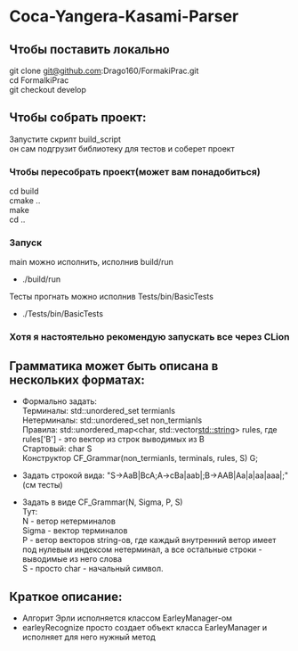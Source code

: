 # Coca-Yangera-Kasami-Parser

## Чтобы поставить локально
git clone git@github.com:Drago160/FormakiPrac.git  
cd FormalkiPrac  
git checkout develop

## Чтобы собрать проект:
Запустите скрипт build_script  
он сам подгрузит библиотеку для тестов и соберет проект

### Чтобы пересобрать проект(может вам понадобиться)
cd build  
cmake ..  
make  
cd ..

### Запуск
main можно исполнить, исполнив build/run
- ./build/run

Тесты прогнать можно исполнив Tests/bin/BasicTests
- ./Tests/bin/BasicTests

### Хотя я настоятельно рекомендую запускать все через CLion  

## Грамматика может быть описана в нескольких форматах:  
- Формально задать:  
Терминалы: std::unordered_set<char> termianls  
Нетерминалы: std::unordered_set<char> non_termianls   
Правила: std::unordered_map<char, std::vector<std::string>> rules, где rules['B'] - это вектор из строк выводимых из B  
Стартовый: char S  
Конструктор CF_Grammar(non_termianls, terminals, rules, S) G;

- Задать строкой вида: "S->AaB|BcA;A->cBa|aab|;B->AAB|Aa|a|aa|aaa|;" (см тесты)  

- Задать в виде CF_Grammar(N, Sigma, P, S)  
Тут:  
N - ветор нетерминалов  
Sigma - вектор терминалов  
P - ветор векторов string-ов, где каждый внутренний ветор имеет под нулевым индексом нетерминал, а все остальные строки - выводимые из него слова  
S - просто char - начальный символ.  


## Краткое описание:  
- Алгорит Эрли исполняется классом EarleyManager-ом  
- earleyRecognize просто создает объект класса EarleyManager и исполняет для него нужный метод  
